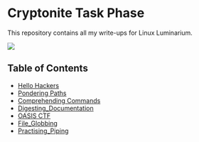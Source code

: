 # Cryptonite Task Phase

This repository contains all my write-ups for Linux Luminarium.

![](https://i.imgur.com/QevQHmx.png)

## Table of Contents
- [Hello Hackers](./LinuxLuminarium/HelloHackers.md)
- [Pondering Paths](./LinuxLuminarium/Pondering_Paths.md)
- [Comprehending Commands](./LinuxLuminarium/Comprehending_Commands.md)
- [Digesting_Documentation](./LinuxLuminarium/Digesting_Documentation.md)
- [OASIS CTF](./LinuxLuminarium/OASIS_CTF.md)
- [File_Globbing](./LinuxLuminarium/File_Globbing.md)
- [Practising_Piping](./LinuxLuminarium/Practising_Piping.md)